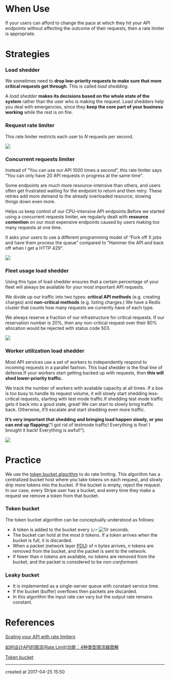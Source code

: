 # When Use

If your users can afford to change the pace at which they hit your API endpoints without affecting the outcome of their requests, then a rate limiter is appropriate. 

# Strategies

### Load shedder

We sometimes need to **drop low-priority requests to make sure that more critical requests get through**. This is called *load shedding*. 

A *load shedder* **makes its decisions based on the whole state of the system** rather than the user who is making the request. Load shedders
 help you deal with emergencies, since they **keep the core part of your business working** while the rest is on fire.



### Request rate limiter

This rate limiter restricts each user to *N* requests per second.

![](https://stripe.com/img/blog/posts/rate-limiters/1-request-rate-limiter.svg)

### Concurrent requests limiter

Instead of “You can use our API 1000 times a second”, this rate limiter says “You can only have 20 API requests in progress at the same time”. 

Some endpoints are much more resource-intensive than others, and users often get frustrated waiting for the endpoint to return and then retry. 
These retries add more demand to the already overloaded resource, slowing things down even more. 

Helps us keep control of our CPU-intensive API endpoints.Before we started using a concurrent requests limiter, we regularly dealt with **resource contention** on our most expensive endpoints caused by users making too many requests at one time. 

It asks your users to use a different programming model of “Fork off X jobs and have them process the queue” compared to “Hammer the API and back off when I get a HTTP 429”. 

![](https://stripe.com/img/blog/posts/rate-limiters/2-concurrent-requests-limiter.svg)

### Fleet usage load shedder

Using this type of load shedder ensures that a certain percentage of your fleet will always be available for your most important API requests.

We divide up our traffic into two types: **critical API methods** (e.g. creating charges) and **non-critical methods** (e.g. listing charges.) We have a Redis cluster that counts how many requests we currently have of each type.

We always reserve a fraction of our infrastructure for critical requests. If our reservation number is 20%, then any non-critical request over their 80% allocation would be rejected with status code 503.

![](https://stripe.com/img/blog/posts/rate-limiters/3-fleet-usage-load-shedder.svg)

### Worker utilization load shedder

 Most API services use a set of workers to independently respond to incoming requests in a parallel fashion. This load shedder is the final line of defense.If your workers start getting backed up with requests, then **this will shed lower-priority traffic.**

We track the number of workers with available capacity at all times. If a box is too busy to handle its request volume, it will slowly start shedding less-critical requests, starting with test mode traffic.If shedding test mode traffic gets it back into a good state, great! We can start to slowly bring traffic back. Otherwise, it’ll escalate and start shedding even more traffic.

**It’s very important that shedding and bringing load happen slowly, or you can end up flapping**(“I got rid of testmode traffic! Everything is fine! I brought it back! Everything is awful!”).

![](https://stripe.com/img/blog/posts/rate-limiters/4-worker-utilization-load-shedder.svg)

# Practice

We use the [token bucket algorithm](https://en.wikipedia.org/wiki/Token_bucket) to do rate limiting. This algorithm has a centralized bucket host where you take tokens on each request, and slowly drip more tokens into the bucket. If the bucket is empty, reject the request. In our case, every Stripe user has a bucket, and every time they make a request we remove a token from that bucket.

### Token bucket

The token bucket algorithm can be conceptually understood as follows:

- A token is added to the bucket every   `1/r`  ![1/r](https://wikimedia.org/api/rest_v1/media/math/render/svg/2ab96580d23ec5eff6bb0e666531eccb7a8035d6) seconds.
- The bucket can hold at the most *b* tokens. If a token arrives when the bucket is full, it is discarded.
- When a packet (network layer [PDU](https://en.wikipedia.org/wiki/Protocol_data_unit)) of *n* bytes arrives, *n* tokens are removed from the bucket, and the packet is sent to the network.
- If fewer than *n* tokens are available, no tokens are removed from the bucket, and the packet is considered to be *non-conformant*.

### Leaky bucket

- It is implemented as a single-server queue with constant service time.
- If the bucket (buffer) overflows then packets are discarded.
- In this algorithm the input rate can vary but the output rate remains constant.

# References

[Scaling your API with rate limiters](https://stripe.com/blog/rate-limiters)

[如何设计API的限流(Rate Limit)功能：4种类型限流器图解](http://mp.weixin.qq.com/s/jIhLGdWl02GppDmfiNuDhw)

[Token bucket](https://en.wikipedia.org/wiki/Token_bucket)



---

created at 2017-04-25 15:50